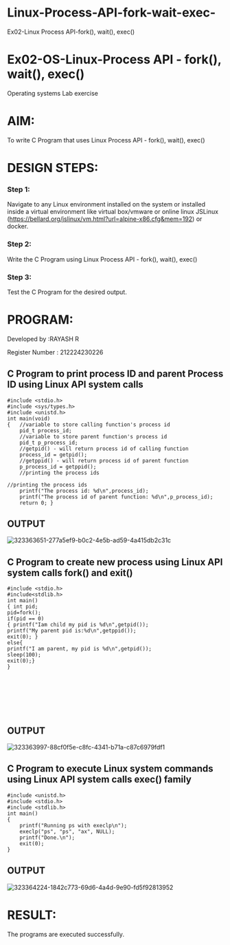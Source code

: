 # Linux-Process-API-fork-wait-exec-
Ex02-Linux Process API-fork(), wait(), exec()
# Ex02-OS-Linux-Process API - fork(), wait(), exec()
Operating systems Lab exercise


# AIM:
To write C Program that uses Linux Process API - fork(), wait(), exec()

# DESIGN STEPS:

### Step 1:

Navigate to any Linux environment installed on the system or installed inside a virtual environment like virtual box/vmware or online linux JSLinux (https://bellard.org/jslinux/vm.html?url=alpine-x86.cfg&mem=192) or docker.

### Step 2:

Write the C Program using Linux Process API - fork(), wait(), exec() 

### Step 3:

Test the C Program for the desired output. 

# PROGRAM:

Developed by :RAYASH R

Register Number : 212224230226

## C Program to print process ID and parent Process ID using Linux API system calls
~~~
#include <stdio.h>
#include <sys/types.h>
#include <unistd.h>
int main(void)
{	//variable to store calling function's process id
	pid_t process_id;
	//variable to store parent function's process id
	pid_t p_process_id;
	//getpid() - will return process id of calling function
	process_id = getpid();
	//getppid() - will return process id of parent function
	p_process_id = getppid();
	//printing the process ids

//printing the process ids
	printf("The process id: %d\n",process_id);
	printf("The process id of parent function: %d\n",p_process_id);
	return 0; }
~~~

## OUTPUT
![323363651-277a5ef9-b0c2-4e5b-ad59-4a415db2c31c](https://github.com/user-attachments/assets/6dffb9f6-4fb8-4202-ac89-89b35803df0f)


## C Program to create new process using Linux API system calls fork() and exit()
~~~
#include <stdio.h>
#include<stdlib.h>
int main()
{ int pid; 
pid=fork(); 
if(pid == 0) 
{ printf("Iam child my pid is %d\n",getpid()); 
printf("My parent pid is:%d\n",getppid()); 
exit(0); } 
else{ 
printf("I am parent, my pid is %d\n",getpid()); 
sleep(100); 
exit(0);} 
}
~~~

<br>
<br>
<br>
<br>
<br>


## OUTPUT
![323363997-88cf0f5e-c8fc-4341-b71a-c87c6979fdf1](https://github.com/user-attachments/assets/4fa7b882-4a81-4933-9f31-0d57535d10eb)


## C Program to execute Linux system commands using Linux API system calls exec() family
~~~
#include <unistd.h>
#include <stdio.h>
#include <stdlib.h>
int main()
{
	printf("Running ps with execlp\n");
	execlp("ps", "ps", "ax", NULL);
	printf("Done.\n");
	exit(0);
}
~~~

## OUTPUT
![323364224-1842c773-69d6-4a4d-9e90-fd5f92813952](https://github.com/user-attachments/assets/66153550-2e6b-42cd-b96b-b7579d2c43c2)


# RESULT:
The programs are executed successfully.
